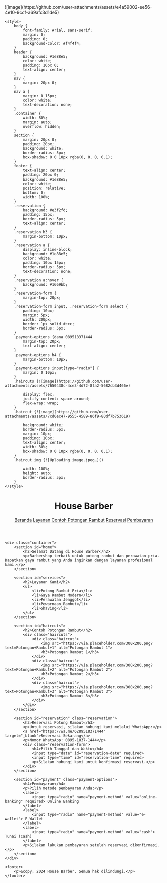 <!DOCTYPE html>
<html lang="id">
<head>
    <meta charset="UTF-8">
    <meta name="viewport" content="width=device-width, initial-scale=1.0">
    <title>House Barber - Barbershop Terbaik</title>
    <link rel="icon" href="https://via.placeholder.com/32x32.png?text=HB" type="image/png"> ![image](https://github.com/user-attachments/assets/e4a59002-ee56-4e10-9ccf-a69afc3d1de5)

    <style>
        body {
            font-family: Arial, sans-serif;
            margin: 0;
            padding: 0;
            background-color: #f4f4f4;
        }
        header {
            background: #1e88e5;
            color: white;
            padding: 10px 0;
            text-align: center;
        }
        nav {
            margin: 20px 0;
        }
        nav a {
            margin: 0 15px;
            color: white;
            text-decoration: none;
        }
        .container {
            width: 80%;
            margin: auto;
            overflow: hidden;
        }
        section {
            margin: 20px 0;
            padding: 20px;
            background: white;
            border-radius: 5px;
            box-shadow: 0 0 10px rgba(0, 0, 0, 0.1);
        }
        footer {
            text-align: center;
            padding: 20px 0;
            background: #1e88e5;
            color: white;
            position: relative;
            bottom: 0;
            width: 100%;
        }
        .reservation {
            background: #e3f2fd;
            padding: 15px;
            border-radius: 5px;
            text-align: center;
        }
        .reservation h3 {
            margin-bottom: 10px;
        }
        .reservation a {
            display: inline-block;
            background: #1e88e5;
            color: white;
            padding: 10px 15px;
            border-radius: 5px;
            text-decoration: none;
        }
        .reservation a:hover {
            background: #1669bb;
        }
        .reservation-form {
            margin-top: 20px;
        }
        .reservation-form input, .reservation-form select {
            padding: 10px;
            margin: 5px;
            width: 200px;
            border: 1px solid #ccc;
            border-radius: 5px;
        }
        .payment-options {dana 089518371444
            margin-top: 20px;
            text-align: center;
        }
        .payment-options h4 {
            margin-bottom: 10px;
        }
        .payment-options input[type="radio"] {
            margin: 0 10px;
        }
        .haircuts {![image](https://github.com/user-attachments/assets/7650438c-4ce3-4d72-8fa2-5682cb3d466e)

            display: flex;
            justify-content: space-around;
            flex-wrap: wrap;
        }
        .haircut {![image](https://github.com/user-attachments/assets/7cd0ec47-9555-4589-86f9-80df7b753619)

            background: white;
            border-radius: 5px;
            margin: 10px;
            padding: 10px;
            text-align: center;
            width: 30%;
            box-shadow: 0 0 10px rgba(0, 0, 0, 0.1);
        }
        .haircut img {![Uploading image.jpeg…]()

            width: 100%;
            height: auto;
            border-radius: 5px;
        }
    </style>
</head>
<body>
    <header>
        <h1>House Barber</h1>
        <nav>
            <a href="#home">Beranda</a>
            <a href="#services">Layanan</a>
            <a href="#haircuts">Contoh Potongan Rambut</a>
            <a href="#reservation">Reservasi</a>
            <a href="#payment">Pembayaran</a>
        </nav>
    </header>

    <div class="container">
        <section id="home">
            <h2>Selamat Datang di House Barber</h2>
            <p>Barbershop terbaik untuk potong rambut dan perawatan pria. Dapatkan gaya rambut yang Anda inginkan dengan layanan profesional kami.</p>
        </section>

        <section id="services">
            <h2>Layanan Kami</h2>
            <ul>
                <li>Potong Rambut Pria</li>
                <li>Gaya Rambut Modern</li>
                <li>Perawatan Jenggot</li>
                <li>Pewarnaan Rambut</li>
                <li>Shaving</li>
            </ul>
        </section>

        <section id="haircuts">
            <h2>Contoh Potongan Rambut</h2>
            <div class="haircuts">
                <div class="haircut">
                    <img src="https://via.placeholder.com/300x200.png?text=Potongan+Rambut+1" alt="Potongan Rambut 1">
                    <h3>Potongan Rambut 1</h3>
                </div>
                <div class="haircut">
                    <img src="https://via.placeholder.com/300x200.png?text=Potongan+Rambut+2" alt="Potongan Rambut 2">
                    <h3>Potongan Rambut 2</h3>
                </div>
                <div class="haircut">
                    <img src="https://via.placeholder.com/300x200.png?text=Potongan+Rambut+3" alt="Potongan Rambut 3">
                    <h3>Potongan Rambut 3</h3>
                </div>
            </div>
        </section>

        <section id="reservation" class="reservation">
            <h3>Reservasi Potong Rambut</h3>
            <p>Untuk reservasi, silakan hubungi kami melalui WhatsApp:</p>
            <a href="https://wa.me/6289518371444" target="_blank">Reservasi Sekarang</a>
            <p>Nomor WhatsApp: 0895-1837-1444</p>
            <div class="reservation-form">
                <h4>Pilih Tanggal dan Waktu</h4>
                <input type="date" id="reservation-date" required>
                <input type="time" id="reservation-time" required>
                <p>Silakan hubungi kami untuk konfirmasi reservasi.</p>
            </div>
        </section>

        <section id="payment" class="payment-options">
            <h4>Pembayaran</h4>
            <p>Pilih metode pembayaran Anda:</p>
            <label>
                <input type="radio" name="payment-method" value="online-banking" required> Online Banking
            </label>
            <label>
                <input type="radio" name="payment-method" value="e-wallet"> E-Wallet
            </label>
            <label>
                <input type="radio" name="payment-method" value="cash"> Tunai (Cash)
            </label>
            <p>Silakan lakukan pembayaran setelah reservasi dikonfirmasi.</p>
        </section>
    </div>

    <footer>
        <p>&copy; 2024 House Barber. Semua hak dilindungi.</p>
    </footer>
</body>
</html>
